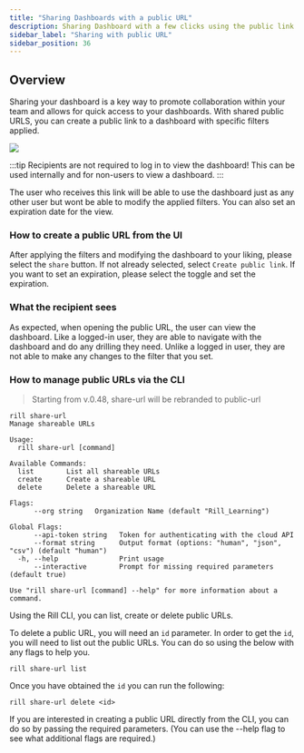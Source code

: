 ```yaml
---
title: "Sharing Dashboards with a public URL"
description: Sharing Dashboard with a few clicks using the public link
sidebar_label: "Sharing with public URL"
sidebar_position: 36
---
```


## Overview

Sharing your dashboard is a key way to promote collaboration within your team and allows for quick access to your dashboards. With shared public URLS, you can create a public link to a dashboard with specific filters applied.

<img src ='/img/explore/dashboard101/public-url.gif' class='rounded-gif'/>
<br />

:::tip
Recipients are not required to log in to view the dashboard! This can be used internally and for non-users to view a dashboard.
:::

The user who receives this link will be able to use the dashboard just as any other user but wont be able to modify the applied filters. You can also set an expiration date for the view.


### How to create a public URL from the UI



After applying the filters and modifying the dashboard to your liking, please select the `share` button. 
If not already selected, select `Create public link`. 
If you want to set an expiration, please select the toggle and set the expiration.


### What the recipient sees

As expected, when opening the public URL, the user can view the dashboard. Like a logged-in user, they are able to navigate with the dashboard and do any drilling they need. Unlike a logged in user, they are not able to make any changes to the filter that you set. 


### How to manage public URLs via the CLI
 > Starting from v.0.48, share-url will be rebranded to public-url
```
rill share-url
Manage shareable URLs

Usage:
  rill share-url [command]

Available Commands:
  list        List all shareable URLs
  create      Create a shareable URL
  delete      Delete a shareable URL

Flags:
      --org string   Organization Name (default "Rill_Learning")

Global Flags:
      --api-token string   Token for authenticating with the cloud API
      --format string      Output format (options: "human", "json", "csv") (default "human")
  -h, --help               Print usage
      --interactive        Prompt for missing required parameters (default true)

Use "rill share-url [command] --help" for more information about a command.

```
Using the Rill CLI, you can list, create or delete public URLs.




To delete a public URL, you will need an `id` parameter. In order to get the `id`, you will need to list out the public URLs. You can do so using the below with any flags to help you. 

```
rill share-url list 
```

Once you have obtained the `id` you can run the following:

```
rill share-url delete <id>
```

If you are interested in creating a public URL directly from the CLI, you can do so by passing the required parameters. (You can use the --help flag to see what additional flags are required.)